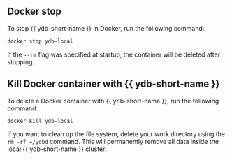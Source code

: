 ## Docker stop

To stop {{ ydb-short-name }} in Docker, run the following command:

```bash
docker stop ydb-local
```

If the `--rm` flag was specified at startup, the container will be deleted after stopping.

## Kill Docker container with {{ ydb-short-name }}

To delete a Docker container with {{ ydb-short-name }}, run the following command:

```bash
docker kill ydb-local
```

If you want to clean up the file system, delete your work directory using the `rm -rf ~/ydbd` command. This will permanently remove all data inside the local {{ ydb-short-name }} cluster.
